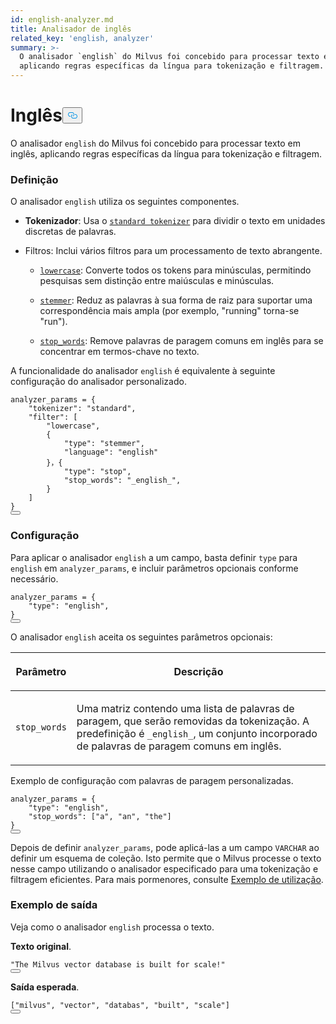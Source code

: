 ```yaml
---
id: english-analyzer.md
title: Analisador de inglês
related_key: 'english, analyzer'
summary: >-
  O analisador `english` do Milvus foi concebido para processar texto em inglês,
  aplicando regras específicas da língua para tokenização e filtragem.
---
```

<h1 id="English​" class="common-anchor-header">Inglês<button data-href="#English​" class="anchor-icon" translate="no">
      <svg translate="no"
        aria-hidden="true"
        focusable="false"
        height="20"
        version="1.1"
        viewBox="0 0 16 16"
        width="16"
      >
        <path
          fill="#0092E4"
          fill-rule="evenodd"
          d="M4 9h1v1H4c-1.5 0-3-1.69-3-3.5S2.55 3 4 3h4c1.45 0 3 1.69 3 3.5 0 1.41-.91 2.72-2 3.25V8.59c.58-.45 1-1.27 1-2.09C10 5.22 8.98 4 8 4H4c-.98 0-2 1.22-2 2.5S3 9 4 9zm9-3h-1v1h1c1 0 2 1.22 2 2.5S13.98 12 13 12H9c-.98 0-2-1.22-2-2.5 0-.83.42-1.64 1-2.09V6.25c-1.09.53-2 1.84-2 3.25C6 11.31 7.55 13 9 13h4c1.45 0 3-1.69 3-3.5S14.5 6 13 6z"
        ></path>
      </svg>
    </button></h1><p>O analisador <code translate="no">english</code> do Milvus foi concebido para processar texto em inglês, aplicando regras específicas da língua para tokenização e filtragem.</p>
<h3 id="Definition​" class="common-anchor-header">Definição</h3><p>O analisador <code translate="no">english</code> utiliza os seguintes componentes.</p>
<ul>
<li><p><strong>Tokenizador</strong>: Usa o <a href="/docs/pt/standard-tokenizer.md"><code translate="no">standard tokenizer</code></a> para dividir o texto em unidades discretas de palavras.</p></li>
<li><p>Filtros: Inclui vários filtros para um processamento de texto abrangente.</p>
<ul>
<li><p><a href="/docs/pt/lowercase-filter.md"><code translate="no">lowercase</code></a>: Converte todos os tokens para minúsculas, permitindo pesquisas sem distinção entre maiúsculas e minúsculas.</p></li>
<li><p><a href="/docs/pt/stemmer-filter.md"><code translate="no">stemmer</code></a>: Reduz as palavras à sua forma de raiz para suportar uma correspondência mais ampla (por exemplo, "running" torna-se "run").</p></li>
<li><p><a href="/docs/pt/stop-filter.md"><code translate="no">stop_words</code></a>: Remove palavras de paragem comuns em inglês para se concentrar em termos-chave no texto.</p></li>
</ul></li>
</ul>
<p>A funcionalidade do analisador <code translate="no">english</code> é equivalente à seguinte configuração do analisador personalizado.</p>
<pre><code translate="no" class="language-python">analyzer_params = {​
    <span class="hljs-string">&quot;tokenizer&quot;</span>: <span class="hljs-string">&quot;standard&quot;</span>,​
    <span class="hljs-string">&quot;filter&quot;</span>: [​
        <span class="hljs-string">&quot;lowercase&quot;</span>,​
        {​
            <span class="hljs-string">&quot;type&quot;</span>: <span class="hljs-string">&quot;stemmer&quot;</span>,​
            <span class="hljs-string">&quot;language&quot;</span>: <span class="hljs-string">&quot;english&quot;</span>​
        }，{​
            <span class="hljs-string">&quot;type&quot;</span>: <span class="hljs-string">&quot;stop&quot;</span>,​
            <span class="hljs-string">&quot;stop_words&quot;</span>: <span class="hljs-string">&quot;_english_&quot;</span>,​
        }​
    ]​
}​
<button class="copy-code-btn"></button></code></pre>
<h3 id="Configuration​" class="common-anchor-header">Configuração</h3><p>Para aplicar o analisador <code translate="no">english</code> a um campo, basta definir <code translate="no">type</code> para <code translate="no">english</code> em <code translate="no">analyzer_params</code>, e incluir parâmetros opcionais conforme necessário.</p>
<pre><code translate="no" class="language-python">analyzer_params = {​
    <span class="hljs-string">&quot;type&quot;</span>: <span class="hljs-string">&quot;english&quot;</span>,​
}​
<button class="copy-code-btn"></button></code></pre>
<p>O analisador <code translate="no">english</code> aceita os seguintes parâmetros opcionais: </p>
<table data-block-token="YMmUdQtabozHZnxC09QcajU0nvd"><thead><tr><th data-block-token="N1Qfdbd9Vok7mkx0OGpcx49cnUM" colspan="1" rowspan="1"><p data-block-token="PxYUdGyrMoa4x5x3sCpcF7JLn1e">Parâmetro</p>
</th><th data-block-token="WIQKdcE3coxEirxwmpucXGuin7f" colspan="1" rowspan="1"><p data-block-token="VAHCdZFTkoeSJNxgPmicGnOZnWh">Descrição</p>
</th></tr></thead><tbody><tr><td data-block-token="NzThd1pxQoektPxhqrQc7Oxcnhl" colspan="1" rowspan="1"><p data-block-token="SW6SdE2iyohhGaxQIfpcjZfCnBx"><code translate="no">stop_words</code></p>
</td><td data-block-token="KSAbdmKPCowsR7x7UO8c8ngFnnh" colspan="1" rowspan="1"><p data-block-token="F3E1dFjL3oUrl5xWq3ucpVPon7c">Uma matriz contendo uma lista de palavras de paragem, que serão removidas da tokenização. A predefinição é <code translate="no">_english_</code>, um conjunto incorporado de palavras de paragem comuns em inglês.</p>
</td></tr></tbody></table>
<p>Exemplo de configuração com palavras de paragem personalizadas.</p>
<pre><code translate="no" class="language-python">analyzer_params = {​
    <span class="hljs-string">&quot;type&quot;</span>: <span class="hljs-string">&quot;english&quot;</span>,​
    <span class="hljs-string">&quot;stop_words&quot;</span>: [<span class="hljs-string">&quot;a&quot;</span>, <span class="hljs-string">&quot;an&quot;</span>, <span class="hljs-string">&quot;the&quot;</span>]​
}​
<button class="copy-code-btn"></button></code></pre>
<p>Depois de definir <code translate="no">analyzer_params</code>, pode aplicá-las a um campo <code translate="no">VARCHAR</code> ao definir um esquema de coleção. Isto permite que o Milvus processe o texto nesse campo utilizando o analisador especificado para uma tokenização e filtragem eficientes. Para mais pormenores, consulte <a href="/docs/pt/analyzer-overview.md#Example-use">Exemplo de utilização</a>.</p>
<h3 id="Example-output​" class="common-anchor-header">Exemplo de saída</h3><p>Veja como o analisador <code translate="no">english</code> processa o texto.</p>
<p><strong>Texto original</strong>.</p>
<pre><code translate="no" class="language-python"><span class="hljs-string">&quot;The Milvus vector database is built for scale!&quot;</span>​
<button class="copy-code-btn"></button></code></pre>
<p><strong>Saída esperada</strong>.</p>
<pre><code translate="no" class="language-python">[<span class="hljs-string">&quot;milvus&quot;</span>, <span class="hljs-string">&quot;vector&quot;</span>, <span class="hljs-string">&quot;databas&quot;</span>, <span class="hljs-string">&quot;built&quot;</span>, <span class="hljs-string">&quot;scale&quot;</span>]​
<button class="copy-code-btn"></button></code></pre>
